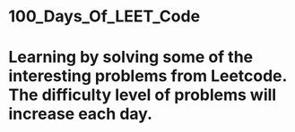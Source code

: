 # 100_Days_Of_LEET_Code

# Learning by solving some of the interesting problems from Leetcode. The difficulty level of problems will increase each day.


